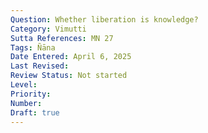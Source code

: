 ```yaml
---
Question: Whether liberation is knowledge?
Category: Vimutti
Sutta References: MN 27
Tags: Ñāna
Date Entered: April 6, 2025
Last Revised:
Review Status: Not started
Level: 
Priority: 
Number: 
Draft: true
---
```

